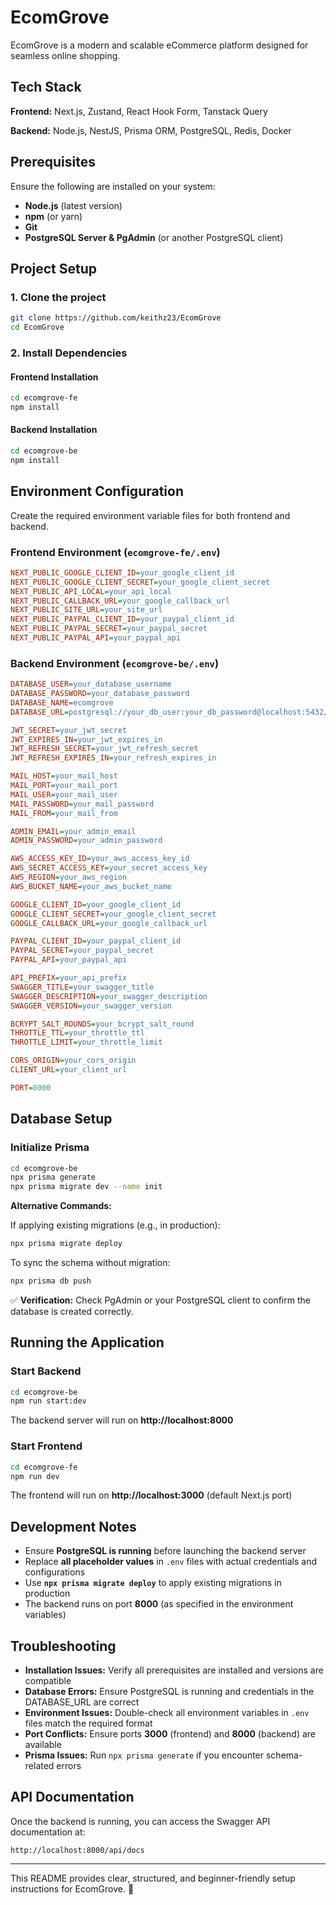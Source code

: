 # EcomGrove

EcomGrove is a modern and scalable eCommerce platform designed for seamless online shopping.

## Tech Stack

**Frontend:** Next.js, Zustand, React Hook Form, Tanstack Query

**Backend:** Node.js, NestJS, Prisma ORM, PostgreSQL, Redis, Docker

## Prerequisites

Ensure the following are installed on your system:

- **Node.js** (latest version)
- **npm** (or yarn)
- **Git**
- **PostgreSQL Server & PgAdmin** (or another PostgreSQL client)

## Project Setup

### 1. Clone the project
```bash
git clone https://github.com/keithz23/EcomGrove
cd EcomGrove
```

### 2. Install Dependencies

#### **Frontend Installation**
```bash
cd ecomgrove-fe
npm install
```

#### **Backend Installation**
```bash
cd ecomgrove-be
npm install
```

## Environment Configuration

Create the required environment variable files for both frontend and backend.

### **Frontend Environment (`ecomgrove-fe/.env`)**
```ini
NEXT_PUBLIC_GOOGLE_CLIENT_ID=your_google_client_id
NEXT_PUBLIC_GOOGLE_CLIENT_SECRET=your_google_client_secret
NEXT_PUBLIC_API_LOCAL=your_api_local
NEXT_PUBLIC_CALLBACK_URL=your_google_callback_url
NEXT_PUBLIC_SITE_URL=your_site_url
NEXT_PUBLIC_PAYPAL_CLIENT_ID=your_paypal_client_id
NEXT_PUBLIC_PAYPAL_SECRET=your_paypal_secret
NEXT_PUBLIC_PAYPAL_API=your_paypal_api
```

### **Backend Environment (`ecomgrove-be/.env`)**
```ini
DATABASE_USER=your_database_username
DATABASE_PASSWORD=your_database_password
DATABASE_NAME=ecomgrove
DATABASE_URL=postgresql://your_db_user:your_db_password@localhost:5432/ecomgrove

JWT_SECRET=your_jwt_secret
JWT_EXPIRES_IN=your_jwt_expires_in
JWT_REFRESH_SECRET=your_jwt_refresh_secret
JWT_REFRESH_EXPIRES_IN=your_refresh_expires_in

MAIL_HOST=your_mail_host
MAIL_PORT=your_mail_port
MAIL_USER=your_mail_user
MAIL_PASSWORD=your_mail_password
MAIL_FROM=your_mail_from

ADMIN_EMAIL=your_admin_email
ADMIN_PASSWORD=your_admin_password

AWS_ACCESS_KEY_ID=your_aws_access_key_id
AWS_SECRET_ACCESS_KEY=your_secret_access_key
AWS_REGION=your_aws_region
AWS_BUCKET_NAME=your_aws_bucket_name

GOOGLE_CLIENT_ID=your_google_client_id
GOOGLE_CLIENT_SECRET=your_google_client_secret
GOOGLE_CALLBACK_URL=your_google_callback_url

PAYPAL_CLIENT_ID=your_paypal_client_id
PAYPAL_SECRET=your_paypal_secret
PAYPAL_API=your_paypal_api

API_PREFIX=your_api_prefix
SWAGGER_TITLE=your_swagger_title
SWAGGER_DESCRIPTION=your_swagger_description
SWAGGER_VERSION=your_swagger_version

BCRYPT_SALT_ROUNDS=your_bcrypt_salt_round
THROTTLE_TTL=your_throttle_ttl
THROTTLE_LIMIT=your_throttle_limit

CORS_ORIGIN=your_cors_origin
CLIENT_URL=your_client_url

PORT=8000
```

## Database Setup

### **Initialize Prisma**
```bash
cd ecomgrove-be
npx prisma generate
npx prisma migrate dev --name init
```

**Alternative Commands:**

If applying existing migrations (e.g., in production):
```bash
npx prisma migrate deploy
```

To sync the schema without migration:
```bash
npx prisma db push
```

✅ **Verification:** Check PgAdmin or your PostgreSQL client to confirm the database is created correctly.

## Running the Application

### **Start Backend**
```bash
cd ecomgrove-be
npm run start:dev
```
The backend server will run on **http://localhost:8000**

### **Start Frontend**
```bash
cd ecomgrove-fe
npm run dev
```
The frontend will run on **http://localhost:3000** (default Next.js port)

## Development Notes

- Ensure **PostgreSQL is running** before launching the backend server
- Replace **all placeholder values** in `.env` files with actual credentials and configurations
- Use **`npx prisma migrate deploy`** to apply existing migrations in production
- The backend runs on port **8000** (as specified in the environment variables)

## Troubleshooting

- **Installation Issues:** Verify all prerequisites are installed and versions are compatible
- **Database Errors:** Ensure PostgreSQL is running and credentials in the DATABASE_URL are correct
- **Environment Issues:** Double-check all environment variables in `.env` files match the required format
- **Port Conflicts:** Ensure ports **3000** (frontend) and **8000** (backend) are available
- **Prisma Issues:** Run `npx prisma generate` if you encounter schema-related errors

## API Documentation

Once the backend is running, you can access the Swagger API documentation at:
```
http://localhost:8000/api/docs
```

---

This README provides clear, structured, and beginner-friendly setup instructions for EcomGrove. 🚀
